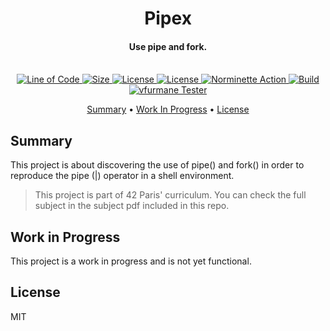 <h1 align="center">
  Pipex
</h1>
<h4 align="center">Use pipe and fork.
<br>
<br>
</h4>

<p align="center">
  <a href="https://github.com/ThomasRobertson/42-pipex">
    <img src="https://tokei.rs/b1/github/ThomasRobertson/42-pipex"
         alt="Line of Code">
  </a>
  <a href="https://github.com/ThomasRobertson/42-pipex">
    <img src="https://img.shields.io/github/languages/code-size/ThomasRobertson/42-pipex"
         alt="Size">
  </a>
  <a href="https://github.com/ThomasRobertson/42-pipex">
    <img src="https://img.shields.io/github/languages/top/ThomasRobertson/42-pipex"
         alt="License">
  </a>
  <a href="https://github.com/ThomasRobertson/42-pipex">
    <img src="https://img.shields.io/github/license/ThomasRobertson/42-pipex"
         alt="License">
  </a>
  <a href="https://github.com/ThomasRobertson/42-pipex/actions/workflows/norminette-action.yml">
    <img src="https://github.com/ThomasRobertson/42-pipex/workflows/Build/badge.svg"
         alt="Norminette Action">
  </a> 
  <a href="https://github.com/ThomasRobertson/42-pipex/actions/workflows/build-action.yml">
    <img src="https://github.com/ThomasRobertson/42-pipex/workflows/Norm Check/badge.svg"
         alt="Build">
  </a>
  <a href="https://github.com/ThomasRobertson/42-pipex/actions/workflows/vfurmane-tester.yml">
    <img src="https://github.com/ThomasRobertson/42-pipex/workflows/vfurmane Tester/badge.svg"
         alt="vfurmane Tester">
  </a>
</p>

<p align="center">
  <a href="#summary">Summary</a> •
  <a href="#work-in-progress">Work In Progress</a> •
  <a href="#license">License</a>
</p>

## Summary

This project is about discovering the use of pipe() and fork() in order to reproduce the pipe (|) operator in a shell environment.

> This project is part of 42 Paris' curriculum. You can check the full subject in the subject pdf included in this repo.

## Work in Progress

This project is a work in progress and is not yet functional.

## License

MIT
